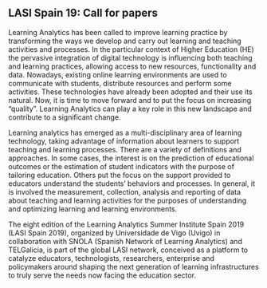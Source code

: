 ## LASI Spain 19: Call for papers

Learning Analytics has been called to improve learning practice by transforming the ways we develop and carry out learning and teaching activities and processes. In the particular context of Higher Education (HE) the pervasive integration of digital technology is influencing both teaching and learning practices, allowing access to new resources, functionality and data. Nowadays, existing online learning environments are used to communicate with students, distribute resources and perform some activities. These technologies have already been adopted and their use its natural. Now, it is time to move forward and to put the focus on increasing “quality”. Learning Analytics can play a key role in this new landscape and contribute to a significant change.

Learning analytics has emerged as a multi-disciplinary area of learning technology, taking advantage of information about learners to support teaching and learning processes. There are a variety of definitions and approaches. In some cases, the interest is on the prediction of educational outcomes or the estimation of student indicators with the purpose of tailoring education. Others put the focus on the support provided to educators understand the students’ behaviors and processes. In general, it is involved the measurement, collection, analysis and reporting of data about teaching and learning activities for the purposes of understanding and optimizing learning and learning environments. 

The eight edition of the Learning Analytics Summer Institute Spain 2019 (LASI Spain 2019), organized by Universidade de Vigo (Uvigo) in collaboration with SNOLA (Spanish Network of Learning Analytics) and TELGalicia, is part of the global LASI network, conceived as a platform to catalyze educators, technologists, researchers, enterprise and policymakers around shaping the next generation of learning infrastructures to truly serve the needs now facing the education sector.
